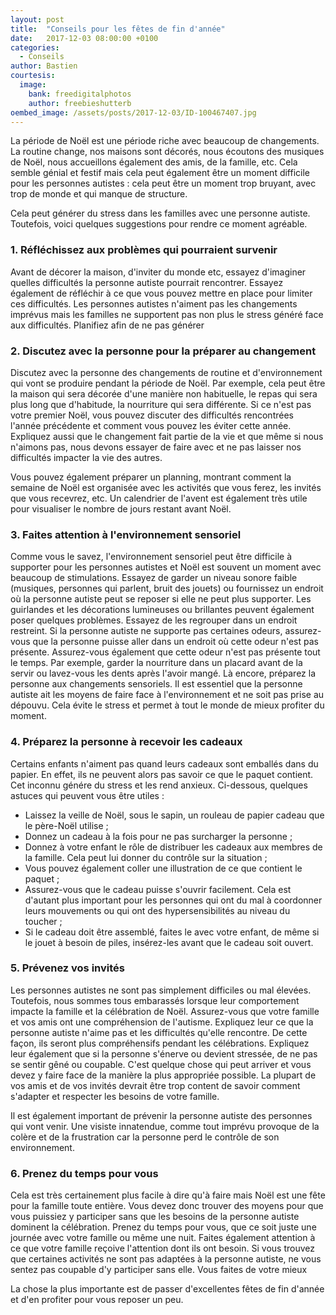 ```yaml
---
layout: post
title:  "Conseils pour les fêtes de fin d'année"
date:   2017-12-03 08:00:00 +0100
categories:
  - Conseils
author: Bastien
courtesis:
  image:
    bank: freedigitalphotos
    author: freebieshutterb
oembed_image: /assets/posts/2017-12-03/ID-100467407.jpg
---
```


La période de Noël est une période riche avec beaucoup de changements.
La routine change, nos maisons sont décorés, nous écoutons des musiques de Noël, nous accueillons également des amis, de la famille, etc.
Cela semble génial et festif mais cela peut également être un moment difficile pour les personnes autistes&nbsp;: cela peut être un moment trop bruyant, avec trop de monde et qui manque
de structure.

Cela peut générer du stress dans les familles avec une personne autiste. Toutefois, voici quelques suggestions pour rendre ce moment agréable.

<amp-img class="center" width="400" height="300" src="{{ site.amp_img_cache_url }}/assets/posts/2017-12-03/ID-100467407.jpg" alt="ID-100467407"></amp-img>


### 1. Réfléchissez aux problèmes qui pourraient survenir

Avant de décorer la maison, d'inviter du monde etc, essayez d'imaginer quelles difficultés la personne autiste pourrait rencontrer.
Essayez également de réfléchir à ce que vous pouvez mettre en place pour limiter ces difficultés. Les personnes autistes n'aiment pas les changements imprévus mais les familles 
ne supportent pas non plus le stress généré face aux difficultés.
Planifiez afin de ne pas générer 

### 2. Discutez avec la personne pour la préparer au changement

Discutez avec la personne des changements de routine et d'environnement qui vont se produire pendant la période de Noël. Par exemple, cela peut être la maison qui sera décorée
d'une manière non habituelle, le repas qui sera plus long que d'habitude, la nourriture qui sera différente.
Si ce n'est pas votre premier Noël, vous pouvez discuter des difficultés rencontrées l'année précédente et comment vous pouvez les éviter cette année.
Expliquez aussi que le changement fait partie de la vie et que même si nous n'aimons pas, nous devons essayer de faire avec et ne pas laisser nos difficultés impacter la vie des autres.

Vous pouvez également préparer un planning, montrant comment la semaine de Noël est organisée avec les activités que vous ferez, les invités que vous recevrez, etc.
Un calendrier de l'avent est également très utile pour visualiser le nombre  de jours  restant avant Noël.

### 3. Faites attention à l'environnement sensoriel

Comme vous le savez, l'environnement sensoriel peut être difficile à supporter pour les personnes autistes et Noël est souvent un moment avec beaucoup de stimulations.
Essayez de garder un niveau sonore faible (musiques, personnes qui parlent, bruit des jouets) ou fournissez un endroit où la personne autiste peut se reposer si elle ne peut plus 
supporter.
Les guirlandes et les décorations lumineuses ou brillantes peuvent également poser quelques problèmes. Essayez de les regrouper dans un endroit restreint.
Si la personne autiste ne supporte pas certaines odeurs, assurez-vous que la personne puisse aller dans un endroit où cette odeur n'est pas présente. Assurez-vous également que cette 
odeur n'est pas présente tout le temps. Par exemple, garder la nourriture dans un placard avant de la servir ou lavez-vous les dents après l'avoir mangé.
Là encore, préparez la personne aux changements sensoriels. Il est essentiel que la personne autiste ait les moyens de faire face à l'environnement et ne soit pas prise au dépouvu.
Cela évite le stress et permet à tout le monde de mieux profiter du moment.

### 4. Préparez la personne à recevoir les cadeaux

Certains enfants n'aiment pas quand leurs cadeaux sont emballés dans du papier. En effet, ils ne peuvent alors pas savoir ce que le paquet contient. Cet inconnu
 génére du stress et les rend anxieux.
Ci-dessous, quelques astuces qui peuvent vous être utiles&nbsp;:

 - Laissez la veille de Noël, sous le sapin, un rouleau de papier cadeau que le père-Noël utilise&nbsp;;
 - Donnez un cadeau à la fois pour ne pas surcharger la personne&nbsp;;
 - Donnez à votre enfant le rôle de distribuer les cadeaux aux membres de la famille. Cela peut lui donner du contrôle sur la situation&nbsp;;
 - Vous pouvez également coller une illustration de ce que contient le paquet&nbsp;;
 - Assurez-vous que le cadeau puisse s'ouvrir facilement. Cela est d'autant plus important pour les personnes qui ont du mal à coordonner leurs mouvements ou qui ont des hypersensibilités au niveau du toucher&nbsp;;
 - Si le cadeau doit être assemblé, faites le avec votre enfant, de même si le jouet à besoin de piles, insérez-les avant que le cadeau soit ouvert.


### 5. Prévenez vos invités

Les personnes autistes ne sont pas simplement difficiles ou mal élevées. Toutefois, nous sommes tous embarassés lorsque leur comportement impacte la famille et la célébration de Noël.
Assurez-vous que votre famille et vos amis ont une compréhension de l'autisme. Expliquez leur ce que la personne autiste n'aime pas et les difficultés qu'elle rencontre.
De cette façon, ils seront plus compréhensifs pendant les célébrations. Expliquez leur également que si la personne s'énerve ou devient stressée, de ne pas se sentir gêné ou coupable.
C'est quelque chose qui peut arriver et vous devez y faire face de la manière la plus appropriée possible.
La plupart de vos amis et de vos invités devrait être trop content de savoir comment s'adapter et respecter les besoins de votre famille.

Il est également important de prévenir la personne autiste des personnes qui vont venir. Une visiste innatendue, comme tout imprévu provoque de la colère et de la frustration car la personne
perd le contrôle de son environnement.


### 6. Prenez du temps pour vous

Cela est très certainement plus facile à dire qu'à faire mais Noël est une fête pour la famille toute entière. Vous devez donc trouver des moyens pour que vous puissiez y 
participer sans que les besoins de la personne autiste dominent la célébration.
Prenez du temps pour vous, que ce soit juste une journée avec votre famille ou même une nuit.
Faites également attention à ce que votre famille reçoive l'attention dont ils ont besoin.
Si vous trouvez que certaines activités ne sont pas adaptées à la personne autiste, ne vous sentez pas coupable d'y participer sans elle. 
Vous faites de votre mieux 

La chose la plus importante est de passer d'excellentes fêtes de fin d'année et d'en profiter pour vous reposer un peu.

